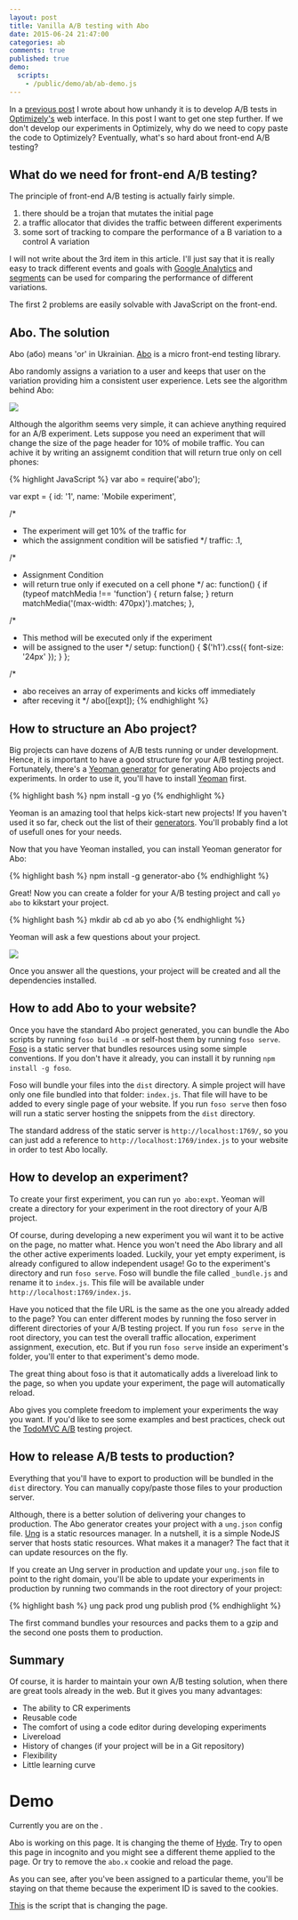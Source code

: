 ```yaml
---
layout: post
title: Vanilla A/B testing with Abo
date: 2015-06-24 21:47:00
categories: ab
comments: true
published: true
demo:
  scripts:
    - /public/demo/ab/ab-demo.js
---
```



In a [previous post](http://www.kochan.io/ab/2015/05/22/coding-ab-tests-effectively.html) I wrote about how unhandy it is to develop A/B tests in [Optimizely's][opt] web interface. In this post I want to get one step further. If we don't develop our experiments in Optimizely, why do we need to copy paste the code to Optimizely? Eventually, what's so hard about front-end A/B testing?


## What do we need for front-end A/B testing?

The principle of front-end A/B testing is actually fairly simple.

1. there should be a trojan that mutates the initial page
2. a traffic allocator that divides the traffic between different experiments
3. some sort of tracking to compare the performance of a B variation to a control A variation

I will not write about the 3rd item in this article. I'll just say that it is really easy to track different events and goals with [Google Analytics][] and [segments][] can be used for comparing the performance of different variations.

The first 2 problems are easily solvable with JavaScript on the front-end.


## Abo. The solution

Abo (або) means 'or' in Ukrainian. [Abo][] is a micro front-end testing library.

Abo randomly assigns a variation to a user and keeps that user on the variation providing him a consistent user experience. Lets see the algorithm behind Abo:

![](//i.imgur.com/1L9LgMc.png)

Although the algorithm seems very simple, it can achieve anything required for an A/B experiment. Lets suppose you need an experiment that will change the size of the page header for 10% of mobile traffic. You can achive it by writing an assignemt condition that will return true only on cell phones:

{% highlight JavaScript %}
var abo = require('abo');

var expt = {
  id: '1',
  name: 'Mobile experiment',

  /*
   * The experiment will get 10% of the traffic for
   * which the assignment condition will be satisfied
   */
  traffic: .1,

  /*
   * Assignment Condition
   * will return true only if executed on a cell phone
   */
  ac: function() {
    if (typeof matchMedia !== 'function') {
      return false;
    }
    return matchMedia('(max-width: 470px)').matches;
  },

  /*
   * This method will be executed only if the experiment
   * will be assigned to the user
   */
  setup: function() {
    $('h1').css({
      font-size: '24px'
    });
  }
};

/*
 * abo receives an array of experiments and kicks off immediately
 * after receving it
 */
abo([expt]);
{% endhighlight %}


## How to structure an Abo project?

Big projects can have dozens of A/B tests running or under development. Hence, it is important to have a good structure for your A/B testing project. Fortunately, there's a [Yeoman generator][abo-generator] for generating Abo projects and experiments. In order to use it, you'll have to install [Yeoman][] first.

{% highlight bash %}
npm install -g yo
{% endhighlight %}

Yeoman is an amazing tool that helps kick-start new projects! If you haven't used it so far, check out the list of their [generators][]. You'll probably find a lot of usefull ones for your needs.

Now that you have Yeoman installed, you can install Yeoman generator for Abo:

{% highlight bash %}
npm install -g generator-abo
{% endhighlight %}

Great! Now you can create a folder for your A/B testing project and call `yo abo` to kikstart your project.

{% highlight bash %}
mkdir ab
cd ab
yo abo
{% endhighlight %}

Yeoman will ask a few questions about your project.

![](http://i.imgur.com/a3XrIf4.png)

Once you answer all the questions, your project will be created and all the dependencies installed.


## How to add Abo to your website?

Once you have the standard Abo project generated, you can bundle the Abo scripts by running `foso build -m` or self-host them by running `foso serve`. [Foso][] is a static server that bundles resources using some simple conventions. If you don't have it already, you can install it by running `npm install -g foso`.

Foso will bundle your files into the `dist` directory. A simple project will have only one file bundled into that folder: `index.js`. That file will have to be added to every single page of your website. If you run `foso serve` then foso will run a static server hosting the snippets from the `dist` directory.

The standard address of the static server is `http://localhost:1769/`, so you can just add a reference to `http://localhost:1769/index.js` to your website in order to test Abo locally.


## How to develop an experiment?

To create your first experiment, you can run `yo abo:expt`. Yeoman will create a directory for your experiment in the root directory of your A/B project.

Of course, during developing a new experiment you wil want it to be active on the page, no matter what. Hence you won't need the Abo library and all the other active experiments loaded. Luckily, your yet empty experiment, is already configured to allow independent usage! Go to the experiment's directory and run `foso serve`. Foso will bundle the file called `_bundle.js` and rename it to `index.js`. This file will be available under `http://localhost:1769/index.js`.

Have you noticed that the file URL is the same as the one you already added to the page? You can enter different modes by running the foso server in different directories of your A/B testing project. If you run `foso serve` in the root directory, you can test the overall traffic allocation, experiment assignment, execution, etc. But if you run `foso serve` inside an experiment's folder, you'll enter to that experiment's demo mode.

The great thing about foso is that it automatically adds a livereload link to the page, so when you update your experiment, the page will automatically reload.

Abo gives you complete freedom to implement your experiments the way you want. If you'd like to see some examples and best practices, check out the [TodoMVC A/B][todo-ab] testing project.


## How to release A/B tests to production?

Everything that you'll have to export to production will be bundled in the `dist` directory. You can manually copy/paste those files to your production server.

Although, there is a better solution of delivering your changes to production. The Abo generator creates your project with a `ung.json` config file. [Ung][] is a static resources manager. In a nutshell, it is a simple NodeJS server that hosts static resources. What makes it a manager? The fact that it can update resources on the fly.

If you create an Ung server in production and update your `ung.json` file to point to the right domain, you'll be able to update your experiments in production by running two commands in the root directory of your project:

{% highlight bash %}
ung pack prod
ung publish prod
{% endhighlight %}

The first command bundles your resources and packs them to a gzip and the second one posts them to production.

## Summary

Of course, it is harder to maintain your own A/B testing solution, when there are great tools already in the web. But it gives you many advantages:

* The ability to CR experiments
* Reusable code
* The comfort of using a code editor during developing experiments
* Livereload
* History of changes (if your project will be in a Git repository)
* Flexibility
* Little learning curve


# Demo

Currently you are on the <strong id="theme-name"></strong>.

Abo is working on this page. It is changing the theme of [Hyde][]. Try to open this page in incognito and you might see a different theme applied to the page. Or try to remove the `abo.x` cookie and reload the page.

As you can see, after you've been assigned to a particular theme, you'll be staying on that theme because the experiment ID is saved to the cookies.

[This]({{site.github_repository}}/blob/master/public/demo/ab-demo.js) is the script that is changing the page.


[opt]: https://www.optimizely.com/
[Google Analytics]: http://www.google.com/analytics/
[segments]: https://support.google.com/analytics/answer/3123951?hl=en
[abo]: https://github.com/abojs/abo
[abo-demo]: https://github.com/abojs/abo-demo
[abo-generator]: https://github.com/abojs/generator-abo
[yeoman]: http://yeoman.io/
[generators]: http://yeoman.io/generators/
[foso]: https://github.com/fosojs/foso
[todo-ab]: https://github.com/abojs/todomvc-ab
[ung]: https://github.com/zkochan/ung
[hyde]: https://github.com/poole/hyde
